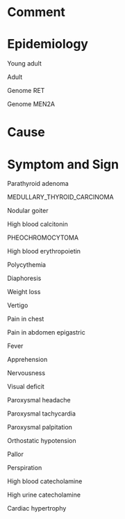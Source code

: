 # Comment

# Epidemiology

Young adult

Adult

Genome RET

Genome MEN2A

# Cause

# Symptom and Sign

Parathyroid adenoma

MEDULLARY_THYROID_CARCINOMA

Nodular goiter

High blood calcitonin

PHEOCHROMOCYTOMA

High blood erythropoietin

Polycythemia

Diaphoresis

Weight loss

Vertigo

Pain in chest

Pain in abdomen epigastric

Fever

Apprehension

Nervousness

Visual deficit

Paroxysmal headache

Paroxysmal tachycardia

Paroxysmal palpitation

Orthostatic hypotension

Pallor

Perspiration

High blood catecholamine

High urine catecholamine

Cardiac hypertrophy
